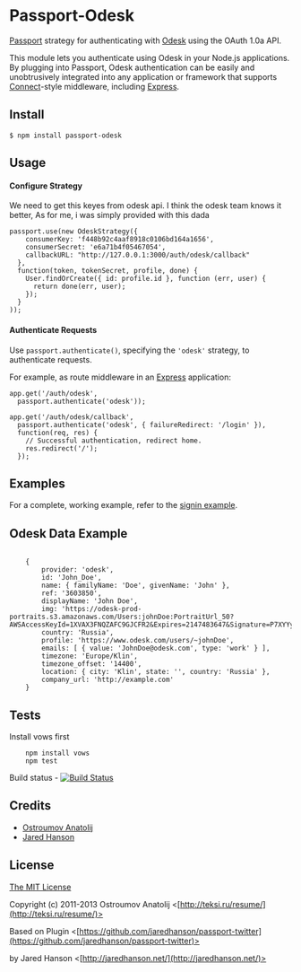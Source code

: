# Passport-Odesk

[Passport](http://passportjs.org/) strategy for authenticating with [Odesk](https://www.odesk.com/)
using the OAuth 1.0a API.

This module lets you authenticate using Odesk in your Node.js applications.
By plugging into Passport, Odesk authentication can be easily and
unobtrusively integrated into any application or framework that supports
[Connect](http://www.senchalabs.org/connect/)-style middleware, including
[Express](http://expressjs.com/).

## Install

    $ npm install passport-odesk

## Usage

#### Configure Strategy

We need to get this keyes from odesk api. I think the odesk team knows it better,
As for me, i was simply provided with this dada

    passport.use(new OdeskStrategy({
        consumerKey: 'f448b92c4aaf8918c0106bd164a1656',
        consumerSecret: 'e6a71b4f05467054',
        callbackURL: "http://127.0.0.1:3000/auth/odesk/callback"
      },
      function(token, tokenSecret, profile, done) {
        User.findOrCreate({ id: profile.id }, function (err, user) {
          return done(err, user);
        });
      }
    ));

#### Authenticate Requests

Use `passport.authenticate()`, specifying the `'odesk'` strategy, to
authenticate requests.

For example, as route middleware in an [Express](http://expressjs.com/)
application:

    app.get('/auth/odesk',
      passport.authenticate('odesk'));
    
    app.get('/auth/odesk/callback',
      passport.authenticate('odesk', { failureRedirect: '/login' }),
      function(req, res) {
        // Successful authentication, redirect home.
        res.redirect('/');
      });

## Examples

For a complete, working example, refer to the [signin example](https://github.com/dglittle/passport-odesk/tree/master/examples/signin).



## Odesk Data Example
```

    {
        provider: 'odesk',
        id: 'John_Doe',
        name: { familyName: 'Doe', givenName: 'John' },
        ref: '3603850',
        displayName: 'John Doe',
        img: 'https://odesk-prod-portraits.s3.amazonaws.com/Users:johnDoe:PortraitUrl_50?AWSAccessKeyId=1XVAX3FNQZAFC9GJCFR2&Expires=2147483647&Signature=P7XYYyZr9c%2Bvv%2F25voKeTg92eFc%3D',
        country: 'Russia',
        profile: 'https://www.odesk.com/users/~johnDoe',
        emails: [ { value: 'JohnDoe@odesk.com', type: 'work' } ],
        timezone: 'Europe/Klin',
        timezone_offset: '14400',
        location: { city: 'Klin', state: '', country: 'Russia' },
        company_url: 'http://example.com'
    }

```

## Tests

Install vows first

```
    npm install vows
    npm test
```

Build status - [![Build Status](https://travis-ci.org/dglittle/passport-odesk.png?branch=master)](https://travis-ci.org/dglittle/passport-odesk)

## Credits

  - [Ostroumov Anatolij](https://github/vodolaz095)
  - [Jared Hanson](http://github.com/jaredhanson)

## License

[The MIT License](http://opensource.org/licenses/MIT)

Copyright (c) 2011-2013 Ostroumov Anatolij <[http://teksi.ru/resume/](http://teksi.ru/resume/)>

Based on Plugin <[https://github.com/jaredhanson/passport-twitter](https://github.com/jaredhanson/passport-twitter)>

by Jared Hanson <[http://jaredhanson.net/](http://jaredhanson.net/)>
